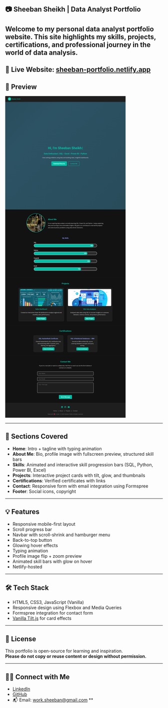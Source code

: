 ## 📷 Sheeban Sheikh | Data Analyst Portfolio

Welcome to my personal data analyst portfolio website. This site highlights my skills, projects, certifications, and professional journey in the world of data analysis.
---

🔗 **Live Website:** [sheeban-portfolio.netlify.app](https://sheeban-portfolio.netlify.app/)  
---

## 📸 Preview

![Portfolio Preview](screenshot.png)

---

## 📂 Sections Covered

- **Home**: Intro + tagline with typing animation
- **About Me**: Bio, profile image with fullscreen preview, structured skill bars
- **Skills**: Animated and interactive skill progression bars (SQL, Python, Power BI, Excel)
- **Projects**: Interactive project cards with tilt, glow, and thumbnails
- **Certifications**: Verified certificates with links
- **Contact**: Responsive form with email integration using Formspree
- **Footer**: Social icons, copyright

---

## 💡 Features

- Responsive mobile-first layout
- Scroll progress bar
- Navbar with scroll-shrink and hamburger menu
- Back-to-top button
- Glowing hover effects
- Typing animation
- Profile image flip + zoom preview
- Animated skill bars with glow on hover
- Netlify-hosted

---

## 🛠️ Tech Stack

- HTML5, CSS3, JavaScript (Vanilla)
- Responsive design using Flexbox and Media Queries
- Formspree integration for contact form
- [Vanilla Tilt.js](https://micku7zu.github.io/vanilla-tilt.js/) for card effects

---

## 📜 License

This portfolio is open-source for learning and inspiration.  
**Please do not copy or reuse content or design without permission.**

---

## 🙋‍♂️ Connect with Me

- [LinkedIn](https://www.linkedin.com/in/sheeban-sheikh-3598b12b7)
- [GitHub](https://github.com/sheeban-sheikh)
- 📬 Email: work.sheeban@gmail.com
**
